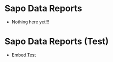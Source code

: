 # Sapo Data Reports
* Nothing here yet!!!

# Sapo Data Reports (Test)
* [Embed Test](/embed-test.html)
